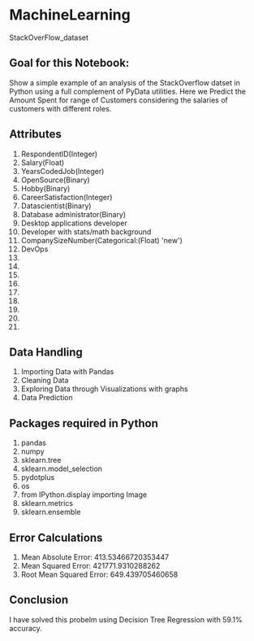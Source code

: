 # MachineLearning
StackOverFlow_dataset
## Goal for this Notebook:
Show a simple example of an analysis of the StackOverflow datset in Python using a full complement of PyData utilities. Here we Predict the Amount Spent for range of Customers considering the salaries of customers with different roles.

## Attributes
1)  RespondentID(Integer)
2)  Salary(Float)
3)  YearsCodedJob(Integer)
4)  OpenSource(Binary)
5)  Hobby(Binary)
6)  CareerSatisfaction(Integer)
7)  Datascientist(Binary)
8)  Database administrator(Binary)
9)  Desktop applications developer
10) Developer with stats/math background
11) CompanySizeNumber(Categorical:(Float) 'new')
12) DevOps
13) 
14)
15)
16)
17)
18)
19)
20)
21)


## Data Handling
1) Importing Data with Pandas
2) Cleaning Data
3) Exploring Data through Visualizations with graphs
4) Data Prediction

## Packages required in Python
1) pandas
2) numpy
3) sklearn.tree
4) sklearn.model_selection
5) pydotplus
6) os
7) from IPython.display importing Image
8) sklearn.metrics
9) sklearn.ensemble

## Error Calculations
1) Mean Absolute Error: 413.53466720353447
2) Mean Squared Error: 421771.9310288262
3) Root Mean Squared Error: 649.439705460658

## Conclusion
I have solved this probelm using Decision Tree Regression with 59.1% accuracy.
